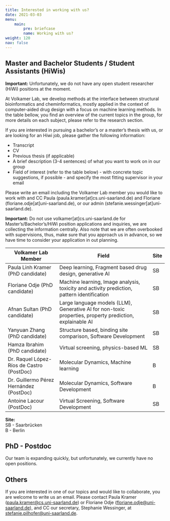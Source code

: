 ```yaml
---
title: Interested in working with us?
date: 2021-03-03
menu:
    main:
        pre: briefcase
        name: Working with us?
weight: 120
nav: false
---
```


## Master and Bachelor Students / Student Assistants (HiWis)

**Important:** Unfortunately, we do not have any open student researcher (HiWi) positions at the moment.

At Volkamer Lab, we develop methods at the interface between structural bioinformatics and cheminformatics, mostly applied in the context of computer-aided drug design with a focus on machine learning methods. 
In the table bellow, you find an overview of the current topics in the group, for more details on each subject, please refer to the research section.


If you are interested in pursuing a bachelor’s or a master’s thesis with us, or are looking for an Hiwi job, please gather the following information:
- Transcript
- CV
- Previous thesis (if applicable)
- A brief description (3-4 sentences) of what you want to work on in our group
- Field of interest (refer to the table below) - with concrete topic suggestions, if possible - and specify the most fitting supervisor in your email

Please write an email including the Volkamer Lab member you would like to work with and CC Paula (paula.kramer[at]cs.uni-saarland.de) and Floriane (floriane.odje[at]uni-saarland.de), or our admin (stefanie.wessinger[at]uni-saarland.de). 

**Important:** Do not use volkamer[at]cs.uni-saarland.de for Master’s/Bachelor’s/HiWi position applications and inquiries, we are collecting the information centrally. Also note that we are often overbooked with supervisions, thus, make sure that you approach us in advance, so we have time to consider your application in out planning.

| Volkamer Lab Member                   | Field                                                                                             | Site       |
|--------------------------------------|--------------------------------------------------------------------------------------------------|------------|
| Paula Linh Kramer (PhD candidate)    | Deep learning, Fragment based drug design, generative AI                                         | SB         |
| Floriane Odje (PhD candidate)        | Machine learning, Image analysis, toxicity and activity prediction, pattern identification                    | SB         |
| Afnan Sultan (PhD candidate)         | Large language models (LLM), Generative AI for non-toxic properties, property prediction, explainable AI | SB         |
| Yanyuan Zhang (PhD candidate)        | Structure based, binding site comparison, Software Development                                   | SB         |
| Hamza Ibrahim (PhD candidate)        | Virtual screening, physics-based ML                                                              | SB         |
| Dr. Raquel López-Ríos de Castro (PostDoc) | Molecular Dynamics, Machine learning                                                             | B          |
| Dr. Guillermo Pérez Hernández (PostDoc)   | Molecular Dynamics, Software Development                                                         | B          |
| Antoine Lacour (PostDoc)             | Virtual Screening, Software Development                                                          | SB         |


**Site:**  
SB - Saarbrücken  
B - Berlin 


## PhD - Postdoc 
Our team is expanding quickly, but unfortunately, we currently have no open positions.


## Others
If you are interested in one of our topics and would like to collaborate, you are welcome to write us an email. 
Please contact Paula Kramer (paula.kramer@cs.uni-saarland.de) or Floriane Odje (floriane.odje@uni-saarland.de), and CC our secretary, Stephanie Wessinger, at stefanie.pilhofer@uni-saarland.de.
